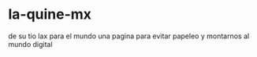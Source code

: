 # la-quine-mx
de su tio lax para el mundo
una pagina para evitar papeleo y montarnos al mundo digital
